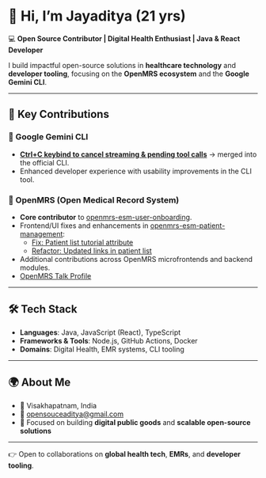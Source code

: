 # 👋 Hi, I’m Jayaditya (21 yrs)

💻 **Open Source Contributor | Digital Health Enthusiast | Java & React Developer**  

I build impactful open-source solutions in **healthcare technology** and **developer tooling**, focusing on the **OpenMRS ecosystem** and the **Google Gemini CLI**.  

---

## 🚀 Key Contributions  

### 🤖 Google Gemini CLI  
- [**Ctrl+C keybind to cancel streaming & pending tool calls**](https://github.com/google-gemini/gemini-cli/pull/5838) → merged into the official CLI.  
- Enhanced developer experience with usability improvements in the CLI tool.  

### 🏥 OpenMRS (Open Medical Record System)  
- **Core contributor** to [openmrs-esm-user-onboarding](https://github.com/openmrs/openmrs-esm-user-onboarding).  
- Frontend/UI fixes and enhancements in [openmrs-esm-patient-management](https://github.com/openmrs/openmrs-esm-patient-management):  
  - [Fix: Patient list tutorial attribute](https://github.com/openmrs/openmrs-esm-patient-management/pull/1761)  
  - [Refactor: Updated links in patient list](https://github.com/openmrs/openmrs-esm-patient-management/pull/1925)  
- Additional contributions across OpenMRS microfrontends and backend modules.  
- [OpenMRS Talk Profile](https://talk.openmrs.org/u/backloguy/summary)  

---

## 🛠️ Tech Stack  
- **Languages**: Java, JavaScript (React), TypeScript  
- **Frameworks & Tools**: Node.js, GitHub Actions, Docker  
- **Domains**: Digital Health, EMR systems, CLI tooling  

---

## 🌍 About Me  
- 📍 Visakhapatnam, India  
- 📧 opensouceaditya@gmail.com   
- 🎯 Focused on building **digital public goods** and **scalable open-source solutions**  

---

👉 Open to collaborations on **global health tech**, **EMRs**, and **developer tooling**.  
